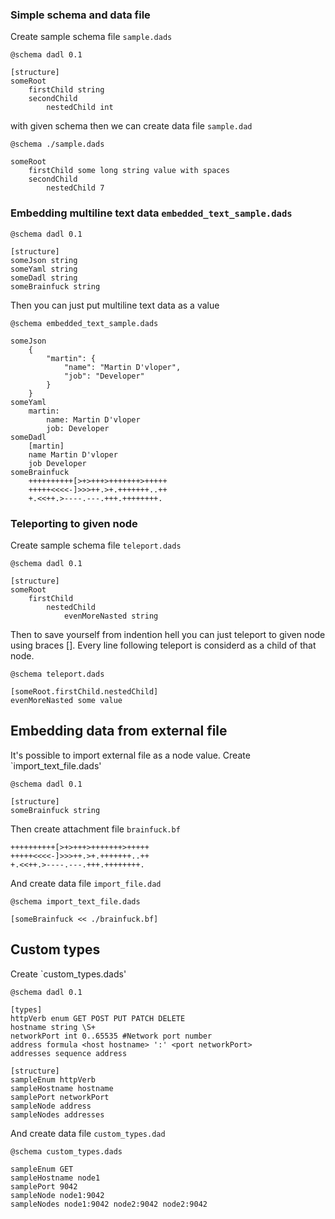 ### Simple schema and data file
Create sample schema file `sample.dads`

    @schema dadl 0.1

    [structure]
    someRoot
        firstChild string
        secondChild
            nestedChild int

with given schema then we can create data file `sample.dad`

    @schema ./sample.dads

    someRoot
        firstChild some long string value with spaces
        secondChild
            nestedChild 7  

### Embedding multiline text data `embedded_text_sample.dads`

    @schema dadl 0.1

    [structure]
    someJson string
    someYaml string
    someDadl string
    someBrainfuck string

Then you can just put multiline text data as a value

    @schema embedded_text_sample.dads

    someJson
        {
            "martin": {
                "name": "Martin D'vloper",
                "job": "Developer"
            }
        }
    someYaml
        martin:
            name: Martin D'vloper
            job: Developer
    someDadl
        [martin]
        name Martin D'vloper
        job Developer
    someBrainfuck
        ++++++++++[>+>+++>+++++++>+++++
        +++++<<<<-]>>>++.>+.+++++++..++
        +.<<++.>----.---.+++.++++++++.

### Teleporting to given node
Create sample schema file `teleport.dads`

    @schema dadl 0.1

    [structure]
    someRoot
        firstChild
            nestedChild
                evenMoreNasted string

Then to save yourself from indention hell you can just teleport to given node using braces []. Every line following teleport is considerd as a child of that node.

    @schema teleport.dads

    [someRoot.firstChild.nestedChild]     
    evenMoreNasted some value


## Embedding data from external file
It's possible to import external file as a node value. Create `import_text_file.dads'

    @schema dadl 0.1

    [structure]
    someBrainfuck string

Then create attachment file `brainfuck.bf`

    ++++++++++[>+>+++>+++++++>+++++
    +++++<<<<-]>>>++.>+.+++++++..++
    +.<<++.>----.---.+++.++++++++.

And create data file `import_file.dad`

    @schema import_text_file.dads

    [someBrainfuck << ./brainfuck.bf]     

## Custom types
Create `custom_types.dads'

    @schema dadl 0.1

    [types]
    httpVerb enum GET POST PUT PATCH DELETE
    hostname string \S+
    networkPort int 0..65535 #Network port number
    address formula <host hostname> ':' <port networkPort>
    addresses sequence address

    [structure]
    sampleEnum httpVerb
    sampleHostname hostname
    samplePort networkPort
    sampleNode address
    sampleNodes addresses

And create data file `custom_types.dad`

    @schema custom_types.dads
    
    sampleEnum GET
    sampleHostname node1
    samplePort 9042
    sampleNode node1:9042
    sampleNodes node1:9042 node2:9042 node2:9042

         